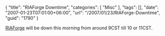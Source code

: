 {
	"title": "RIAForge Downtime",
	"categories": [
		"Misc"
	],
	"tags": [],
	"date": "2007-01-23T07:01:00+06:00",
	"url": "/2007/01/23/RIAForge-Downtime",
	"guid": "1790"
}

<a href="http://www.riaforge.org">RIAForge</a> will be down this morning from around 9CST till 10 or 11CST.